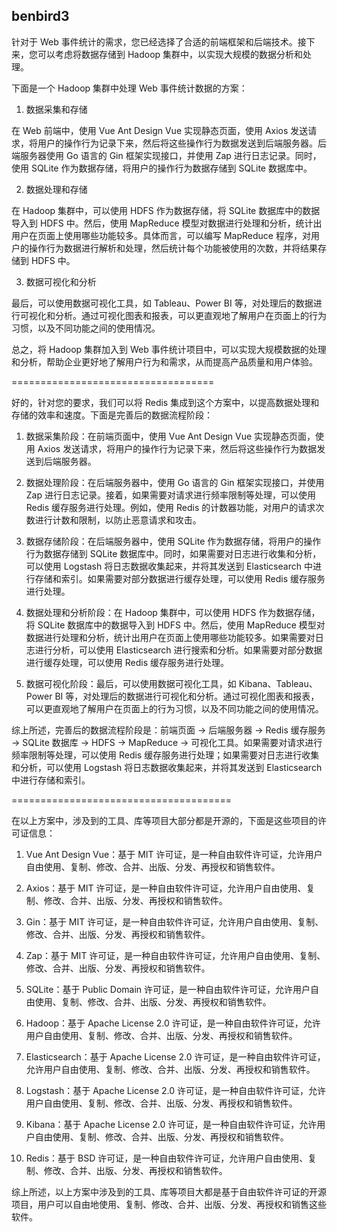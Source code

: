 ## benbird3

针对于 Web 事件统计的需求，您已经选择了合适的前端框架和后端技术。接下来，您可以考虑将数据存储到 Hadoop 集群中，以实现大规模的数据分析和处理。

下面是一个 Hadoop 集群中处理 Web 事件统计数据的方案：

1. 数据采集和存储

在 Web 前端中，使用 Vue Ant Design Vue 实现静态页面，使用 Axios 发送请求，将用户的操作行为记录下来，然后将这些操作行为数据发送到后端服务器。后端服务器使用 Go 语言的 Gin 框架实现接口，并使用 Zap 进行日志记录。同时，使用 SQLite 作为数据存储，将用户的操作行为数据存储到 SQLite 数据库中。

2. 数据处理和存储

在 Hadoop 集群中，可以使用 HDFS 作为数据存储，将 SQLite 数据库中的数据导入到 HDFS 中。然后，使用 MapReduce 模型对数据进行处理和分析，统计出用户在页面上使用哪些功能较多。具体而言，可以编写 MapReduce 程序，对用户的操作行为数据进行解析和处理，然后统计每个功能被使用的次数，并将结果存储到 HDFS 中。

3. 数据可视化和分析

最后，可以使用数据可视化工具，如 Tableau、Power BI 等，对处理后的数据进行可视化和分析。通过可视化图表和报表，可以更直观地了解用户在页面上的行为习惯，以及不同功能之间的使用情况。

总之，将 Hadoop 集群加入到 Web 事件统计项目中，可以实现大规模数据的处理和分析，帮助企业更好地了解用户行为和需求，从而提高产品质量和用户体验。

===================================

好的，针对您的要求，我们可以将 Redis 集成到这个方案中，以提高数据处理和存储的效率和速度。下面是完善后的数据流程阶段：

1. 数据采集阶段：在前端页面中，使用 Vue Ant Design Vue 实现静态页面，使用 Axios 发送请求，将用户的操作行为记录下来，然后将这些操作行为数据发送到后端服务器。

2. 数据处理阶段：在后端服务器中，使用 Go 语言的 Gin 框架实现接口，并使用 Zap 进行日志记录。接着，如果需要对请求进行频率限制等处理，可以使用 Redis 缓存服务进行处理。例如，使用 Redis 的计数器功能，对用户的请求次数进行计数和限制，以防止恶意请求和攻击。

3. 数据存储阶段：在后端服务器中，使用 SQLite 作为数据存储，将用户的操作行为数据存储到 SQLite 数据库中。同时，如果需要对日志进行收集和分析，可以使用 Logstash 将日志数据收集起来，并将其发送到 Elasticsearch 中进行存储和索引。如果需要对部分数据进行缓存处理，可以使用 Redis 缓存服务进行处理。

4. 数据处理和分析阶段：在 Hadoop 集群中，可以使用 HDFS 作为数据存储，将 SQLite 数据库中的数据导入到 HDFS 中。然后，使用 MapReduce 模型对数据进行处理和分析，统计出用户在页面上使用哪些功能较多。如果需要对日志进行分析，可以使用 Elasticsearch 进行搜索和分析。如果需要对部分数据进行缓存处理，可以使用 Redis 缓存服务进行处理。

5. 数据可视化阶段：最后，可以使用数据可视化工具，如 Kibana、Tableau、Power BI 等，对处理后的数据进行可视化和分析。通过可视化图表和报表，可以更直观地了解用户在页面上的行为习惯，以及不同功能之间的使用情况。

综上所述，完善后的数据流程阶段是：前端页面 -> 后端服务器 -> Redis 缓存服务 -> SQLite 数据库 -> HDFS -> MapReduce -> 可视化工具。如果需要对请求进行频率限制等处理，可以使用 Redis 缓存服务进行处理；如果需要对日志进行收集和分析，可以使用 Logstash 将日志数据收集起来，并将其发送到 Elasticsearch 中进行存储和索引。

======================================

在以上方案中，涉及到的工具、库等项目大部分都是开源的，下面是这些项目的许可证信息：

1. Vue Ant Design Vue：基于 MIT 许可证，是一种自由软件许可证，允许用户自由使用、复制、修改、合并、出版、分发、再授权和销售软件。

2. Axios：基于 MIT 许可证，是一种自由软件许可证，允许用户自由使用、复制、修改、合并、出版、分发、再授权和销售软件。

3. Gin：基于 MIT 许可证，是一种自由软件许可证，允许用户自由使用、复制、修改、合并、出版、分发、再授权和销售软件。

4. Zap：基于 MIT 许可证，是一种自由软件许可证，允许用户自由使用、复制、修改、合并、出版、分发、再授权和销售软件。

5. SQLite：基于 Public Domain 许可证，是一种自由软件许可证，允许用户自由使用、复制、修改、合并、出版、分发、再授权和销售软件。

6. Hadoop：基于 Apache License 2.0 许可证，是一种自由软件许可证，允许用户自由使用、复制、修改、合并、出版、分发、再授权和销售软件。

7. Elasticsearch：基于 Apache License 2.0 许可证，是一种自由软件许可证，允许用户自由使用、复制、修改、合并、出版、分发、再授权和销售软件。

8. Logstash：基于 Apache License 2.0 许可证，是一种自由软件许可证，允许用户自由使用、复制、修改、合并、出版、分发、再授权和销售软件。

9. Kibana：基于 Apache License 2.0 许可证，是一种自由软件许可证，允许用户自由使用、复制、修改、合并、出版、分发、再授权和销售软件。

10. Redis：基于 BSD 许可证，是一种自由软件许可证，允许用户自由使用、复制、修改、合并、出版、分发、再授权和销售软件。

综上所述，以上方案中涉及到的工具、库等项目大都是基于自由软件许可证的开源项目，用户可以自由地使用、复制、修改、合并、出版、分发、再授权和销售这些软件。
